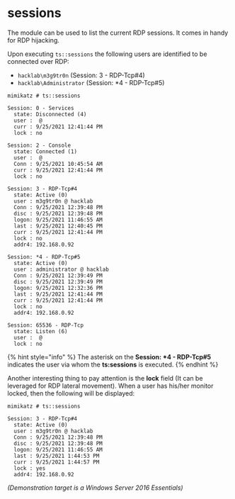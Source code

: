 # sessions

The module can be used to list the current RDP sessions. It comes in handy for RDP hijacking.

Upon executing `ts::sessions` the following users are identified to be connected over RDP:

* `hacklab\m3g9tr0n` \(Session: 3 - RDP-Tcp\#4\)
* `hacklab\Administrator` \(Session: \*4 - RDP-Tcp\#5\)

```text
mimikatz # ts::sessions

Session: 0 - Services
  state: Disconnected (4)
  user :  @
  curr : 9/25/2021 12:41:44 PM
  lock : no

Session: 2 - Console
  state: Connected (1)
  user :  @
  Conn : 9/25/2021 10:45:54 AM
  curr : 9/25/2021 12:41:44 PM
  lock : no

Session: 3 - RDP-Tcp#4
  state: Active (0)
  user : m3g9tr0n @ hacklab
  Conn : 9/25/2021 12:39:48 PM
  disc : 9/25/2021 12:39:48 PM
  logon: 9/25/2021 11:46:55 AM
  last : 9/25/2021 12:40:45 PM
  curr : 9/25/2021 12:41:44 PM
  lock : no
  addr4: 192.168.0.92

Session: *4 - RDP-Tcp#5
  state: Active (0)
  user : administrator @ hacklab
  Conn : 9/25/2021 12:39:49 PM
  disc : 9/25/2021 12:39:49 PM
  logon: 9/25/2021 12:32:36 PM
  last : 9/25/2021 12:41:44 PM
  curr : 9/25/2021 12:41:44 PM
  lock : no
  addr4: 192.168.0.92

Session: 65536 - RDP-Tcp
  state: Listen (6)
  user :  @
  lock : no
```

{% hint style="info" %}
The asterisk on the **Session: \*4 - RDP-Tcp\#5** indicates the user via whom the **ts:sessions** is executed.
{% endhint %}

Another interesting thing to pay attention is the **lock** field \(It can be leveraged for RDP lateral movement\). When a user has his/her monitor locked, then the following will be displayed:

```text
mimikatz # ts::sessions

Session: 3 - RDP-Tcp#4
  state: Active (0)
  user : m3g9tr0n @ hacklab
  Conn : 9/25/2021 12:39:48 PM
  disc : 9/25/2021 12:39:48 PM
  logon: 9/25/2021 11:46:55 AM
  last : 9/25/2021 1:44:53 PM
  curr : 9/25/2021 1:44:57 PM
  lock : yes
  addr4: 192.168.0.92
```

_\(Demonstration target is a Windows Server 2016 Essentials\)_

